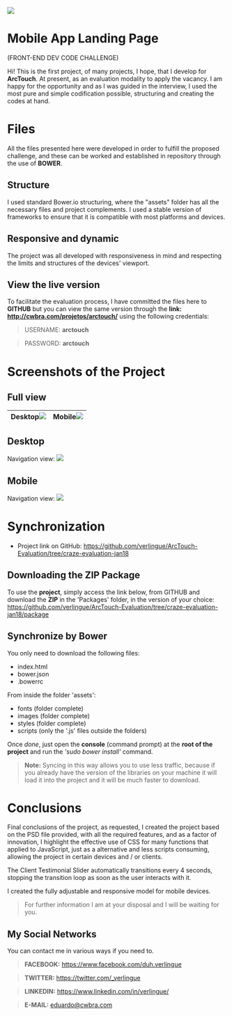![](http://reviewsappdeveloper.com/wp-content/uploads/2016/02/arctouch-logo.png)

# Mobile App Landing Page

(FRONT-END DEV CODE CHALLENGE)

Hi! This is the first project, of many projects, I hope, that I develop for **ArcTouch**. At present, as an evaluation modality to apply the vacancy. I am happy for the opportunity and as I was guided in the interview, I used the most pure and simple codification possible, structuring and creating the codes at hand.


# Files

All the files presented here were developed in order to fulfill the proposed challenge, and these can be worked and established in repository through the use of **BOWER**.

## Structure

I used standard Bower.io structuring, where the "assets" folder has all the necessary files and project complements. I used a stable version of frameworks to ensure that it is compatible with most platforms and devices.

## Responsive and dynamic

The project was all developed with responsiveness in mind and respecting the limits and structures of the devices' viewport.

## View the live version

To facilitate the evaluation process, I have committed the files here to **GITHUB** but you can view the same version through the **link: http://cwbra.com/projetos/arctouch/** using the following credentials:

> USERNAME: **arctouch**

> PASSWORD: **arctouch**

# Screenshots of the Project
## Full view
| Desktop![](https://raw.githubusercontent.com/verlingue/ArcTouch-Evaluation/craze-evaluation-jan18/readme_assets/FireShot%20Capture%201%20-%20ArcTouch%20by%20Jo%C3%A3o%20Eduardo%20Verlingue%20-%20http___cwbra.com_projetos_arctouch_.png) | Mobile![](https://raw.githubusercontent.com/verlingue/ArcTouch-Evaluation/craze-evaluation-jan18/readme_assets/FireShot%20Capture%202%20-%20ArcTouch%20by%20Jo%C3%A3o%20Eduardo%20Verlingue%20-%20http___cwbra.com_projetos_arctouch_.png) |
|--|--|

## Desktop
Navigation view:
![](https://lh3.googleusercontent.com/3NtYS5kPAHYhYlLCLuzLbnKTulMHs_BdTXScQLKNv7rbuGz9oSq6XlHR-hPJudhVRT4rj3ATz_F0zgEyB1AJz0NBxFrWbfPtuj-kTM3mwSXnmbwfsZmHXyfTlOxqAfVyisOkUbtgj9EqbR-B7-oo-gDaTzTpfmRk2dcI8ggF51_bIknq2abs_qMB44EJCR6Xn8SKX3OoVBbuQ9vvfjLuVoB2nreMHolfVUjTcEv5hGAGJ6008N6z9bnAOKDwLCafHCJx1bwySJ3rZFD6gyCvj9PG8wWuoF97RXx_SQPjHyBEyVhbUEXAZ0f-7zzYCFpArN4OyumCUAhWM-1Cmk1k9o-n-6FXcjwF2RQXtuOyYFokB_MVc6io2ur9dSlhXz3ATj17IMh6_ent4xY2yPRulD3J3A3l0pZdvvpPQChAjpu0tKs7r68XXrlL0lpxfjIx46vOiD_scr7CcXloaMP-ItFHYJ_M3XZ0ZXw3Bj1a1VeecmpubnBENS-pdpXskAEONkBcJ0CiqgU6SAKCL7L9dhn9aWGNCHuEMgAv_yZghceVdHLCvgj-RUal_hhS86H7SFEpIi-XQEV3tLCgsuByzEZqy7bVXmQ6gj-YUOrn=w615-h346-no)

## Mobile
Navigation view:
![](https://lh3.googleusercontent.com/0Cnjbfv99kT63D6jr_9wIW8EBPDDIuxJwgIyp9JKkFC58zQg2CuCS3lAQcKKj_kYSKaV-44stmGw_22mVdYG4h5B32nLbs8oWdzCANdefe5CmutvIg3WnKEDudzer8QNmjdbZ8HdLR5NJwAgVFEokZXfk_WAF06iF19orvxlO_eIN47ocAG__vRmzFuLJv2qYhwSf8DvvqrqOUac73Z1V4ZfPo38rQR4wa1byKjne6qr2Sc2kuVIgz_oqcSZCQZ8boXyDZiW-Mid9pdJsab9Vm9gJbXhhNTZ38esZDfHmRWNxUjU2V3eSvBq6sznu7ViL2Cl9QigAxIZWIo5kHSwXUK40ZinvoaxNZmxFZBb-WGYNPwxitA1vjuA9OjI5-6llV4GqfKp5fxxmgMoSONp1k3teHtOC2nMbw3uhillpM6YdK-ZgUikTVnNEka4jf9xLp9H_x01FSVo3-A29LSAstAzW7hrK2hWrfIZEveyNFPTJQc7rN0A5ftdNarTUr_nF2YBTc6GNfSqtE-06NjlTsIp9RfXABPBhfDdH75ql51cb4Wpm0GZbx8N47KE42YpQQFTNsvK8FkRuoehH4xWMwkEacpEbwT4o33yRhyT=w1454-h818-no)


# Synchronization

- Project link on GitHub: https://github.com/verlingue/ArcTouch-Evaluation/tree/craze-evaluation-jan18

## Downloading the ZIP Package

To use the **project**, simply access the link below, from GITHUB and download the **ZIP** in the 'Packages' folder, in the version of your choice: https://github.com/verlingue/ArcTouch-Evaluation/tree/craze-evaluation-jan18/package

## Synchronize by Bower

You only need to download the following files:

 - index.html
 - bower.json
 - .bowerrc

From inside the folder 'assets':

 - fonts (folder complete)
 - images (folder complete)
 - styles (folder complete)
 - scripts (only the '.js' files outside the folders)

Once *done*, just open the **console** (command prompt) at the **root of the project** and run the *'sudo bower install'* command.

> **Note:** Syncing in this way allows you to use less traffic, because if you already have the version of the libraries on your machine it will load it into the project and it will be much faster to download.

# Conclusions

Final conclusions of the project, as requested, I created the project based on the PSD file provided, with all the required features, and as a factor of innovation, I highlight the effective use of CSS for many functions that applied to JavaScript, just as a alternative and less scripts consuming, allowing the project in certain devices and / or clients.

The Client Testimonial Slider automatically transitions every 4 seconds, stopping the transition loop as soon as the user interacts with it.

I created the fully adjustable and responsive model for mobile devices.

> For further information I am at your disposal and I will be waiting for you.


## My Social Networks

You can contact me in various ways if you need to.

> **FACEBOOK:** https://www.facebook.com/duh.verlingue

> **TWITTER:** https://twitter.com/_verlingue

> **LINKEDIN:** https://www.linkedin.com/in/verlingue/

> **E-MAIL:** eduardo@cwbra.com
